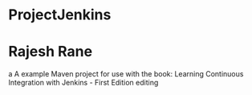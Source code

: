 # ProjectJenkins
# Rajesh Rane
a A example Maven project for use with the book: Learning Continuous Integration with Jenkins - First Edition
editing
